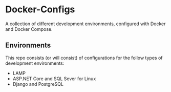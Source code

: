 # Docker-Configs

A collection of different development environments, configured with Docker and Docker Compose.

## Environments

This repo consists (or will consist) of configurations for the follow types of development environments:

* LAMP
* ASP.NET Core and SQL Sever for Linux
* Django and PostgreSQL
